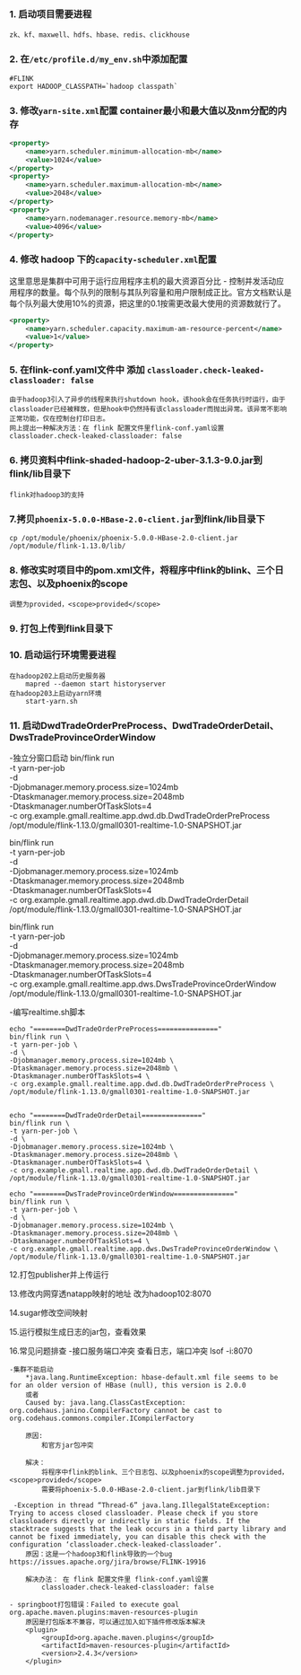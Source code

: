 ### 1. 启动项目需要进程
	zk、kf、maxwell、hdfs、hbase、redis、clickhouse

### 2. 在`/etc/profile.d/my_env.sh`中添加配置

```shell
#FLINK
export HADOOP_CLASSPATH=`hadoop classpath`
```

### 3. 修改`yarn-site.xml`配置  container最小和最大值以及nm分配的内存

```xml
<property>
    <name>yarn.scheduler.minimum-allocation-mb</name>
    <value>1024</value>
</property>
<property>
    <name>yarn.scheduler.maximum-allocation-mb</name>
    <value>2048</value>
</property>
<property>
    <name>yarn.nodemanager.resource.memory-mb</name>
    <value>4096</value>
</property>
```

### 4. 修改 hadoop 下的`capacity-scheduler.xml`配置  

这里意思是集群中可用于运行应用程序主机的最大资源百分比 - 控制并发活动应用程序的数量。每个队列的限制与其队列容量和用户限制成正比。官方文档默认是每个队列最大使用10%的资源，把这里的0.1按需更改最大使用的资源数就行了。

```xml
<property>
    <name>yarn.scheduler.capacity.maximum-am-resource-percent</name>
    <value>1</value>
</property>
```

### 5. 在flink-conf.yaml文件中  添加 `classloader.check-leaked-classloader: false`
	由于hadoop3引入了异步的线程来执行shutdown hook，该hook会在任务执行时运行，由于classloader已经被释放，但是hook中仍然持有该classloader而抛出异常。该异常不影响正常功能，仅在控制台打印日志。
	网上提出一种解决方法：在 flink 配置文件里flink-conf.yaml设置 classloader.check-leaked-classloader: false

### 6. 拷贝资料中flink-shaded-hadoop-2-uber-3.1.3-9.0.jar到flink/lib目录下
	flink对hadoop3的支持

### 7.拷贝`phoenix-5.0.0-HBase-2.0-client.jar`到flink/lib目录下
	cp /opt/module/phoenix/phoenix-5.0.0-HBase-2.0-client.jar /opt/module/flink-1.13.0/lib/


### 8. 修改实时项目中的pom.xml文件，将程序中flink的blink、三个日志包、以及phoenix的scope
	调整为provided，<scope>provided</scope>

### 9. 打包上传到flink目录下

### 10. 启动运行环境需要进程
	在hadoop202上启动历史服务器 
		mapred --daemon start historyserver
	在hadoop203上启动yarn环境
		start-yarn.sh

### 11. 启动DwdTradeOrderPreProcess、DwdTradeOrderDetail、DwsTradeProvinceOrderWindow
-独立分窗口启动
bin/flink run \
-t yarn-per-job \
-d \
-Djobmanager.memory.process.size=1024mb \
-Dtaskmanager.memory.process.size=2048mb \
-Dtaskmanager.numberOfTaskSlots=4 \
-c org.example.gmall.realtime.app.dwd.db.DwdTradeOrderPreProcess \
/opt/module/flink-1.13.0/gmall0301-realtime-1.0-SNAPSHOT.jar


bin/flink run \
-t yarn-per-job \
-d \
-Djobmanager.memory.process.size=1024mb \
-Dtaskmanager.memory.process.size=2048mb \
-Dtaskmanager.numberOfTaskSlots=4 \
-c org.example.gmall.realtime.app.dwd.db.DwdTradeOrderDetail \
/opt/module/flink-1.13.0/gmall0301-realtime-1.0-SNAPSHOT.jar

bin/flink run \
-t yarn-per-job \
-d \
-Djobmanager.memory.process.size=1024mb \
-Dtaskmanager.memory.process.size=2048mb \
-Dtaskmanager.numberOfTaskSlots=4 \
-c org.example.gmall.realtime.app.dws.DwsTradeProvinceOrderWindow \
/opt/module/flink-1.13.0/gmall0301-realtime-1.0-SNAPSHOT.jar
	
-编写realtime.sh脚本
```shell
echo "========DwdTradeOrderPreProcess==============="
bin/flink run \
-t yarn-per-job \
-d \
-Djobmanager.memory.process.size=1024mb \
-Dtaskmanager.memory.process.size=2048mb \
-Dtaskmanager.numberOfTaskSlots=4 \
-c org.example.gmall.realtime.app.dwd.db.DwdTradeOrderPreProcess \
/opt/module/flink-1.13.0/gmall0301-realtime-1.0-SNAPSHOT.jar


echo "========DwdTradeOrderDetail==============="
bin/flink run \
-t yarn-per-job \
-d \
-Djobmanager.memory.process.size=1024mb \
-Dtaskmanager.memory.process.size=2048mb \
-Dtaskmanager.numberOfTaskSlots=4 \
-c org.example.gmall.realtime.app.dwd.db.DwdTradeOrderDetail \
/opt/module/flink-1.13.0/gmall0301-realtime-1.0-SNAPSHOT.jar

echo "========DwsTradeProvinceOrderWindow==============="
bin/flink run \
-t yarn-per-job \
-d \
-Djobmanager.memory.process.size=1024mb \
-Dtaskmanager.memory.process.size=2048mb \
-Dtaskmanager.numberOfTaskSlots=4 \
-c org.example.gmall.realtime.app.dws.DwsTradeProvinceOrderWindow \
/opt/module/flink-1.13.0/gmall0301-realtime-1.0-SNAPSHOT.jar
```
12.打包publisher并上传运行
	
13.修改内网穿透natapp映射的地址
	改为hadoop102:8070	

14.sugar修改空间映射

15.运行模拟生成日志的jar包，查看效果


16.常见问题排查
	-接口服务端口冲突
		查看日志，端口冲突  lsof -i:8070 

	-集群不能启动
		*java.lang.RuntimeException: hbase-default.xml file seems to be for an older version of HBase (null), this version is 2.0.0  
		或者
		Caused by: java.lang.ClassCastException: org.codehaus.janino.CompilerFactory cannot be cast to org.codehaus.commons.compiler.ICompilerFactory
		
		原因:
			和官方jar包冲突
			
		解决：
			将程序中flink的blink、三个日志包、以及phoenix的scope调整为provided，<scope>provided</scope>
			需要将phoenix-5.0.0-HBase-2.0-client.jar到flink/lib目录下
			
	 -Exception in thread “Thread-6” java.lang.IllegalStateException: Trying to access closed classloader. Please check if you store classloaders directly or indirectly in static fields. If the stacktrace suggests that the leak occurs in a third party library and cannot be fixed immediately, you can disable this check with the configuration ‘classloader.check-leaked-classloader’.
	    原因：这是一个hadoop3和flink导致的一个bug  https://issues.apache.org/jira/browse/FLINK-19916

	    解决办法： 在 flink 配置文件里 flink-conf.yaml设置
			classloader.check-leaked-classloader: false

    - springboot打包错误：Failed to execute goal org.apache.maven.plugins:maven-resources-plugin
        原因是打包版本不兼容，可以通过加入如下插件修改版本解决
        <plugin>
            <groupId>org.apache.maven.plugins</groupId>
            <artifactId>maven-resources-plugin</artifactId>
            <version>2.4.3</version>
        </plugin>
